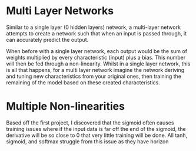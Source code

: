 # Multi Layer Networks

Similar to a single layer (0 hidden layers) network, a multi-layer network attempts to create a network such that when an input is passed through, it can accurately predict the output.

When before with a single layer network, each output would be the sum of weights multiplied by every characteristic (input) plus a bias. This number will then be fed through a non-linearity. Whilst in a single layer network, this is all that happens, for a multi layer network imagine the network deriving and tuning new characteristics from your original ones, then training the remaining of the model based on these created characteristics.

# Multiple Non-linearities

Based off the first project, I discovered that the sigmoid often causes training issues where if the input data is far off the end of the sigmoid, the derivative will be so close to 0 that very little training will be done. All tanh, sigmoid, and softmax struggle from this issue as they have horizon